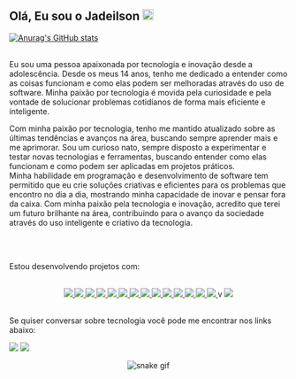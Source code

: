 ## Olá, Eu sou o Jadeilson <img src="https://raw.githubusercontent.com/MartinHeinz/MartinHeinz/master/wave.gif" height="20em">

[![Anurag's GitHub stats](https://github-readme-stats.vercel.app/api?username=anuraghazra)](https://github.com/anuraghazra/github-readme-stats)

<br>
Eu sou uma pessoa apaixonada por tecnologia e inovação desde a adolescência. Desde os meus 14 anos, tenho me dedicado a entender como as coisas funcionam e como elas podem ser melhoradas através do uso de software. Minha paixão por tecnologia é movida pela curiosidade e pela vontade de solucionar problemas cotidianos de forma mais eficiente e inteligente.
<br>

Com minha paixão por tecnologia, tenho me mantido atualizado sobre as últimas tendências e avanços na área, buscando sempre aprender mais e me aprimorar. Sou um curioso nato, sempre disposto a experimentar e testar novas tecnologias e ferramentas, buscando entender como elas funcionam e como podem ser aplicadas em projetos práticos.
<br>
Minha habilidade em programação e desenvolvimento de software tem permitido que eu crie soluções criativas e eficientes para os problemas que encontro no dia a dia, mostrando minha capacidade de inovar e pensar fora da caixa. Com minha paixão pela tecnologia e inovação, acredito que terei um futuro brilhante na área, contribuindo para o avanço da sociedade através do uso inteligente e criativo da tecnologia.

<br>
<br>

Estou desenvolvendo projetos com:

<br>

<div align="center">
  <a href="https://developer.mozilla.org/pt-BR/docs/Web/JavaScript">
    <img src="https://skillicons.dev/icons?i=js&theme=dark" />
  </a>
 <a href="https://www.typescriptlang.org/">
    <img src="https://skillicons.dev/icons?i=ts&theme=dark" />
  </a>
 <a href="https://developer.mozilla.org/pt-BR/docs/Web/HTML">
    <img src="https://skillicons.dev/icons?i=html&theme=dark" />
  </a>
 <a href="https://developer.mozilla.org/pt-BR/docs/Web/CSS">
    <img src="https://skillicons.dev/icons?i=css&theme=dark" />
  </a>
 <a href="https://react.dev/">
    <img src="https://skillicons.dev/icons?i=react&theme=dark" />
  </a>
 <a href="https://redux.js.org/">
    <img src="https://skillicons.dev/icons?i=redux&theme=dark" />
  </a>
 <a href="https://jestjs.io/pt-BR/">
    <img src="https://skillicons.dev/icons?i=jest&theme=dark" />
  </a>
 <a href="https://git-scm.com/">
    <img src="https://skillicons.dev/icons?i=git&theme=dark" />
  </a>
 <a href="https://dotnet.microsoft.com/pt-br/">
    <img src="https://skillicons.dev/icons?i=dotnet&theme=dark" />
  </a>
 <a href="https://www.python.org/">
    <img src="https://skillicons.dev/icons?i=python&theme=dark" />
  </a>
 <a href="https://www.java.com/pt-BR/">
    <img src="https://skillicons.dev/icons?i=java&theme=dark" />
  </a>
 <a href="https://www.docker.com/">
    <img src="https://skillicons.dev/icons?i=docker&theme=dark" />
  </a>
 <a href="https://nodejs.org/pt">
    <img src="https://skillicons.dev/icons?i=nodejs&theme=dark" />
  </a>
 <a href="https://www.mysql.com/">
    <img src="https://skillicons.dev/icons?i=mysql&theme=dark" />
  </a>
 v
 <a href="https://www.mongodb.com/">
    <img src="https://skillicons.dev/icons?i=mongodb&theme=dark" />
  </a>
 
</div>

<br>

Se quiser conversar sobre tecnologia você pode me encontrar nos links abaixo:

<div>
  <a href="https://www.linkedin.com/in/jadeilson-martinho/" target="_blank"><img src="https://img.shields.io/badge/linkedin-%23181717.svg?style=for-the-badge&logo=linkedin&logoColor=1E6BE1&color=0D1117"></a> 
  <a href="mailto:jadeilsonm17@gmail.com" target="_blank"><img src="https://img.shields.io/badge/Email-%23181717?style=for-the-badge&logo=microsoft-outlook&logoColor=1E6BE1&color=0D1117"></a> 
</div>

<div align="center">
    
  ![snake gif](https://github.com/jadeilsonm/jadeilsonm/blob/output/github-contribution-grid-snake.svg)

</div>

